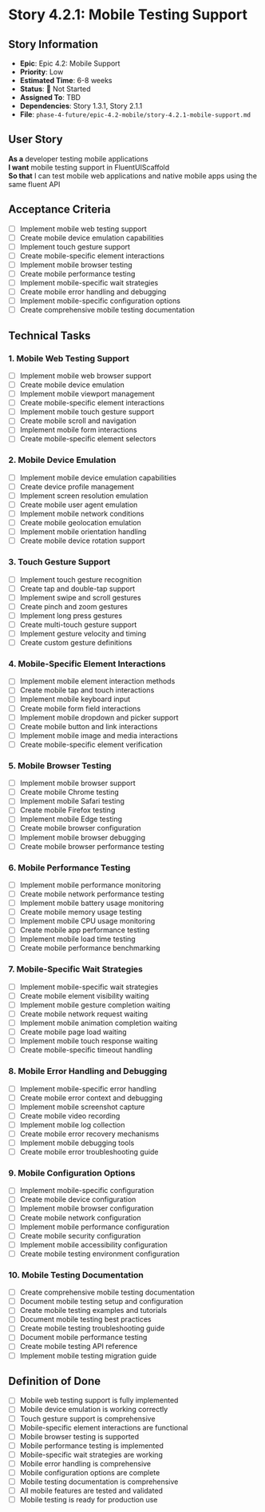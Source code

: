# Story 4.2.1: Mobile Testing Support

## Story Information
- **Epic**: Epic 4.2: Mobile Support
- **Priority**: Low
- **Estimated Time**: 6-8 weeks
- **Status**: 🔴 Not Started
- **Assigned To**: TBD
- **Dependencies**: Story 1.3.1, Story 2.1.1
- **File**: `phase-4-future/epic-4.2-mobile/story-4.2.1-mobile-support.md`

## User Story

**As a** developer testing mobile applications  
**I want** mobile testing support in FluentUIScaffold  
**So that** I can test mobile web applications and native mobile apps using the same fluent API

## Acceptance Criteria

- [ ] Implement mobile web testing support
- [ ] Create mobile device emulation capabilities
- [ ] Implement touch gesture support
- [ ] Create mobile-specific element interactions
- [ ] Implement mobile browser testing
- [ ] Create mobile performance testing
- [ ] Implement mobile-specific wait strategies
- [ ] Create mobile error handling and debugging
- [ ] Implement mobile-specific configuration options
- [ ] Create comprehensive mobile testing documentation

## Technical Tasks

### 1. Mobile Web Testing Support
- [ ] Implement mobile web browser support
- [ ] Create mobile device emulation
- [ ] Implement mobile viewport management
- [ ] Create mobile-specific element interactions
- [ ] Implement mobile touch gesture support
- [ ] Create mobile scroll and navigation
- [ ] Implement mobile form interactions
- [ ] Create mobile-specific element selectors

### 2. Mobile Device Emulation
- [ ] Implement mobile device emulation capabilities
- [ ] Create device profile management
- [ ] Implement screen resolution emulation
- [ ] Create mobile user agent emulation
- [ ] Implement mobile network conditions
- [ ] Create mobile geolocation emulation
- [ ] Implement mobile orientation handling
- [ ] Create mobile device rotation support

### 3. Touch Gesture Support
- [ ] Implement touch gesture recognition
- [ ] Create tap and double-tap support
- [ ] Implement swipe and scroll gestures
- [ ] Create pinch and zoom gestures
- [ ] Implement long press gestures
- [ ] Create multi-touch gesture support
- [ ] Implement gesture velocity and timing
- [ ] Create custom gesture definitions

### 4. Mobile-Specific Element Interactions
- [ ] Implement mobile element interaction methods
- [ ] Create mobile tap and touch interactions
- [ ] Implement mobile keyboard input
- [ ] Create mobile form field interactions
- [ ] Implement mobile dropdown and picker support
- [ ] Create mobile button and link interactions
- [ ] Implement mobile image and media interactions
- [ ] Create mobile-specific element verification

### 5. Mobile Browser Testing
- [ ] Implement mobile browser support
- [ ] Create mobile Chrome testing
- [ ] Implement mobile Safari testing
- [ ] Create mobile Firefox testing
- [ ] Implement mobile Edge testing
- [ ] Create mobile browser configuration
- [ ] Implement mobile browser debugging
- [ ] Create mobile browser performance testing

### 6. Mobile Performance Testing
- [ ] Implement mobile performance monitoring
- [ ] Create mobile network performance testing
- [ ] Implement mobile battery usage monitoring
- [ ] Create mobile memory usage testing
- [ ] Implement mobile CPU usage monitoring
- [ ] Create mobile app performance testing
- [ ] Implement mobile load time testing
- [ ] Create mobile performance benchmarking

### 7. Mobile-Specific Wait Strategies
- [ ] Implement mobile-specific wait strategies
- [ ] Create mobile element visibility waiting
- [ ] Implement mobile gesture completion waiting
- [ ] Create mobile network request waiting
- [ ] Implement mobile animation completion waiting
- [ ] Create mobile page load waiting
- [ ] Implement mobile touch response waiting
- [ ] Create mobile-specific timeout handling

### 8. Mobile Error Handling and Debugging
- [ ] Implement mobile-specific error handling
- [ ] Create mobile error context and debugging
- [ ] Implement mobile screenshot capture
- [ ] Create mobile video recording
- [ ] Implement mobile log collection
- [ ] Create mobile error recovery mechanisms
- [ ] Implement mobile debugging tools
- [ ] Create mobile error troubleshooting guide

### 9. Mobile Configuration Options
- [ ] Implement mobile-specific configuration
- [ ] Create mobile device configuration
- [ ] Implement mobile browser configuration
- [ ] Create mobile network configuration
- [ ] Implement mobile performance configuration
- [ ] Create mobile security configuration
- [ ] Implement mobile accessibility configuration
- [ ] Create mobile testing environment configuration

### 10. Mobile Testing Documentation
- [ ] Create comprehensive mobile testing documentation
- [ ] Document mobile testing setup and configuration
- [ ] Create mobile testing examples and tutorials
- [ ] Document mobile testing best practices
- [ ] Create mobile testing troubleshooting guide
- [ ] Document mobile performance testing
- [ ] Create mobile testing API reference
- [ ] Implement mobile testing migration guide

## Definition of Done

- [ ] Mobile web testing support is fully implemented
- [ ] Mobile device emulation is working correctly
- [ ] Touch gesture support is comprehensive
- [ ] Mobile-specific element interactions are functional
- [ ] Mobile browser testing is supported
- [ ] Mobile performance testing is implemented
- [ ] Mobile-specific wait strategies are working
- [ ] Mobile error handling is comprehensive
- [ ] Mobile configuration options are complete
- [ ] Mobile testing documentation is comprehensive
- [ ] All mobile features are tested and validated
- [ ] Mobile testing is ready for production use 